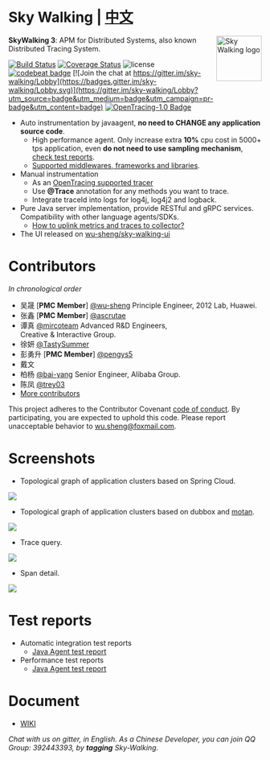 Sky Walking | [中文](README_ZH.md)
==========

<img src="https://sky-walking.github.io/page-resources/3.0/skywalking.png" alt="Sky Walking logo" height="90px" align="right" />

**SkyWalking 3**: APM for Distributed Systems, also known Distributed Tracing System.

[![Build Status](https://travis-ci.org/wu-sheng/sky-walking.svg?branch=master)](https://travis-ci.org/wu-sheng/sky-walking)
[![Coverage Status](https://coveralls.io/repos/github/wu-sheng/sky-walking/badge.svg?branch=master&forceUpdate=2)](https://coveralls.io/github/wu-sheng/sky-walking?branch=master)
![license](https://img.shields.io/aur/license/yaourt.svg)
[![codebeat badge](https://codebeat.co/badges/579e4dce-1dc7-4f32-a163-c164eafa1335)](https://codebeat.co/projects/github-com-wu-sheng-sky-walking)
[![Join the chat at https://gitter.im/sky-walking/Lobby](https://badges.gitter.im/sky-walking/Lobby.svg)](https://gitter.im/sky-walking/Lobby?utm_source=badge&utm_medium=badge&utm_campaign=pr-badge&utm_content=badge)
[![OpenTracing-1.0 Badge](https://img.shields.io/badge/OpenTracing--1.0-enabled-blue.svg)](http://opentracing.io)


* Auto instrumentation by javaagent, **no need to CHANGE any application source code**.
  * High performance agent. Only increase extra **10%** cpu cost in 5000+ tps application, even **do not need to use sampling mechanism**, [check test reports](#test-reports).
  * [Supported middlewares, frameworks and libraries](https://github.com/wu-sheng/sky-walking/wiki/3.2-supported-list).
* Manual instrumentation
  * As an [OpenTracing supported tracer](http://opentracing.io/documentation/pages/supported-tracers)
  * Use **@Trace** annotation for any methods you want to trace.
  * Integrate traceId into logs for log4j, log4j2 and logback.
* Pure Java server implementation, provide RESTful and gRPC services. Compatibility with other language agents/SDKs. 
  * [How to uplink metrics and traces to collector?]()
* The UI released on [wu-sheng/sky-walking-ui](https://github.com/wu-sheng/sky-walking-ui)


# Contributors
_In chronological order_
* 吴晟 [**PMC Member**] [@wu-sheng](https://github.com/wu-sheng)  Principle Engineer, 2012 Lab, Huawei. 
* 张鑫 [**PMC Member**] [@ascrutae](https://github.com/ascrutae)   
* 谭真 [@mircoteam](https://github.com/mircoteam)  Advanced R&D Engineers, Creative & Interactive Group.
* 徐妍 [@TastySummer](https://github.com/TastySummer)
* 彭勇升 [**PMC Member**] [@pengys5](https://github.com/pengys5) 
* 戴文
* 柏杨 [@bai-yang](https://github.com/bai-yang)  Senior Engineer, Alibaba Group.
* 陈凤 [@trey03](https://github.com/trey03)
* [More contributors](https://github.com/wu-sheng/sky-walking/graphs/contributors)

This project adheres to the Contributor Covenant [code of conduct](CODE_OF_CONDUCT.md). By participating, you are expected to uphold this code. Please report unacceptable behavior to wu.sheng@foxmail.com.

# Screenshots
- Topological graph of application clusters based on Spring Cloud.
<img src="https://sky-walking.github.io/page-resources/3.1/topological_graph.png?forceUpdate=0"/>

- Topological graph of application clusters based on dubbox and [motan](https://github.com/weibocom/motan).
<img src="https://sky-walking.github.io/page-resources/3.1/topological_graph_test_project.png?forceUpdate=0"/>

- Trace query.
<img src="https://sky-walking.github.io/page-resources/3.1/trace_segment.png"/>

- Span detail.
<img src="https://sky-walking.github.io/page-resources/3.0/span.png" />

# Test reports
- Automatic integration test reports
  - [Java Agent test report](https://github.com/sky-walking/agent-integration-test-report)
- Performance test reports
  - [Java Agent test report](https://sky-walking.github.io/Agent-Benchmarks/)

# Document
* [WIKI](https://github.com/wu-sheng/sky-walking/wiki)

_Chat with us on gitter, in English. As a Chinese Developer, you can join QQ Group: 392443393, by **tagging** Sky-Walking._
